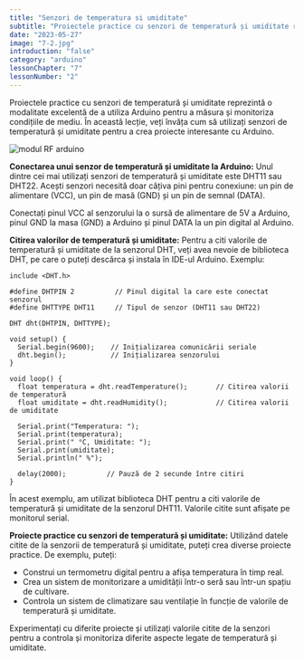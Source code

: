 ```yaml
---
title: "Senzori de temperatura si umiditate"
subtitle: "Proiectele practice cu senzori de temperatură și umiditate reprezintă o modalitate excelentă de a utiliza Arduino pentru a măsura și monitoriza condițiile de mediu. În această lecție, veți învăța cum să utilizați senzori de temperatură și umiditate pentru a crea proiecte interesante cu Arduino."
date: "2023-05-27"
image: "7-2.jpg"
introduction: "false"
category: "arduino"
lessonChapter: "7"
lessonNumber: "2"
---
```


Proiectele practice cu senzori de temperatură și umiditate reprezintă o modalitate excelentă de a utiliza Arduino pentru a măsura și monitoriza condițiile de mediu. În această lecție, veți învăța cum să utilizați senzori de temperatură și umiditate pentru a crea proiecte interesante cu Arduino.

![modul RF arduino](https://gomagcdn.ro/domains/iqelectric.ro/files/product/original/senzor-temperatura-si-umiditate-dht11-oky3068-1-27812-1847.jpg)

**Conectarea unui senzor de temperatură și umiditate la Arduino:**
Unul dintre cei mai utilizați senzori de temperatură și umiditate este DHT11 sau DHT22. Acești senzori necesită doar câțiva pini pentru conexiune: un pin de alimentare (VCC), un pin de masă (GND) și un pin de semnal (DATA).

Conectați pinul VCC al senzorului la o sursă de alimentare de 5V a Arduino, pinul GND la masa (GND) a Arduino și pinul DATA la un pin digital al Arduino.

**Citirea valorilor de temperatură și umiditate:**
Pentru a citi valorile de temperatură și umiditate de la senzorul DHT, veți avea nevoie de biblioteca DHT, pe care o puteți descărca și instala în IDE-ul Arduino.
Exemplu:


    include <DHT.h>

    #define DHTPIN 2          // Pinul digital la care este conectat senzorul
    #define DHTTYPE DHT11     // Tipul de senzor (DHT11 sau DHT22)

    DHT dht(DHTPIN, DHTTYPE);

    void setup() {
      Serial.begin(9600);    // Inițializarea comunicării seriale
      dht.begin();           // Inițializarea senzorului
    }

    void loop() {
      float temperatura = dht.readTemperature();       // Citirea valorii de temperatură
      float umiditate = dht.readHumidity();            // Citirea valorii de umiditate

      Serial.print("Temperatura: ");
      Serial.print(temperatura);
      Serial.print(" °C, Umiditate: ");
      Serial.print(umiditate);
      Serial.println(" %");

      delay(2000);          // Pauză de 2 secunde între citiri
    }


În acest exemplu, am utilizat biblioteca DHT pentru a citi valorile de temperatură și umiditate de la senzorul DHT11. Valorile citite sunt afișate pe monitorul serial.

**Proiecte practice cu senzori de temperatură și umiditate:**
Utilizând datele citite de la senzorii de temperatură și umiditate, puteți crea diverse proiecte practice. De exemplu, puteți:
- Construi un termometru digital pentru a afișa temperatura în timp real.
- Crea un sistem de monitorizare a umidității într-o seră sau într-un spațiu de cultivare.
- Controla un sistem de climatizare sau ventilație în funcție de valorile de temperatură și umiditate.

Experimentați cu diferite proiecte și utilizați valorile citite de la senzori pentru a controla și monitoriza diferite aspecte legate de temperatură și umiditate.
